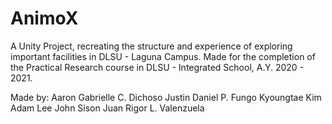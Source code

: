 # AnimoX
A Unity Project, recreating the structure and experience of exploring important facilities in DLSU - Laguna Campus. Made for the completion of the Practical Research course in DLSU - Integrated School, A.Y. 2020 - 2021.

Made by:
Aaron Gabrielle C. Dichoso
Justin Daniel P. Fungo
Kyoungtae Kim
Adam Lee John Sison
Juan Rigor L. Valenzuela
